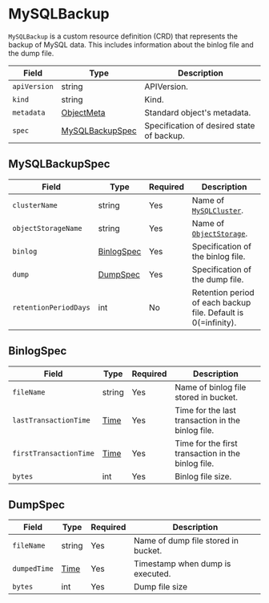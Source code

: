 MySQLBackup
==========

`MySQLBackup` is a custom resource definition (CRD) that represents
the backup of MySQL data.
This includes information about the binlog file and the dump file.

| Field        | Type                                | Description                               |
| ------------ | ----------------------------------- | ----------------------------------------- |
| `apiVersion` | string                              | APIVersion.                               |
| `kind`       | string                              | Kind.                                     |
| `metadata`   | [ObjectMeta]                        | Standard object's metadata.               |
| `spec`       | [MySQLBackupSpec](#MySQLBackupSpec) | Specification of desired state of backup. |

MySQLBackupSpec
---------------

| Field                 | Type                      | Required | Description                                                    |
| --------------------- | ------------------------- | -------- | -------------------------------------------------------------- |
| `clusterName`         | string                    | Yes      | Name of [`MySQLCluster`](crd_mysql_cluster.md).                |
| `objectStorageName`   | string                    | Yes      | Name of [`ObjectStorage`](crd_object_storage.md).              |
| `binlog`              | [BinlogSpec](#BinlogSpec) | Yes      | Specification of the binlog file.                              |
| `dump`                | [DumpSpec](#DumpSpec)     | Yes      | Specification of the dump file.                                |
| `retentionPeriodDays` | int                       | No       | Retention period of each backup file. Default is 0(=infinity). |

BinlogSpec
----------

| Field                  | Type   | Required | Description                                        |
| ---------------------- | ------ | -------- | -------------------------------------------------- |
| `fileName`             | string | Yes      | Name of binlog file stored in bucket.              |
| `lastTransactionTime`  | [Time] | Yes      | Time for the last transaction in the binlog file.  |
| `firstTransactionTime` | [Time] | Yes      | Time for the first transaction in the binlog file. |
| `bytes`                | int    | Yes      | Binlog file size.                                  |

DumpSpec
--------

| Field        | Type   | Required | Description                         |
| ------------ | ------ | -------- | ----------------------------------- |
| `fileName`   | string | Yes      | Name of dump file stored in bucket. |
| `dumpedTime` | [Time] | Yes      | Timestamp when dump is executed.    |
| `bytes`      | int    | Yes      | Dump file size                      |

[ObjectMeta]: https://kubernetes.io/docs/reference/generated/kubernetes-api/v1.17/#objectmeta-v1-meta
[Time]: https://kubernetes.io/docs/reference/generated/kubernetes-api/v1.17/#time-v1-meta
